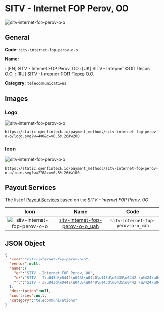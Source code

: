 
# SITV - Internet FOP Perov, OO 
![sitv-internet-fop-perov-o-o](https://static.openfintech.io/payment_methods/sitv-internet-fop-perov-o-o/logo.svg?w=400&c=v0.59.26#w200)  

## General 
**Code:** `sitv-internet-fop-perov-o-o` 
 
**Name:** 
 
:	[EN] SITV - Internet FOP Perov, OO 
:	[UK] SITV - Iнтернет ФОП Перов О.О. 
:	[RU] SITV - Iнтернет ФОП Перов О.О. 
 
**Category:** `telecommunications` 
 

## Images 

### Logo 
![sitv-internet-fop-perov-o-o](https://static.openfintech.io/payment_methods/sitv-internet-fop-perov-o-o/logo.svg?w=400&c=v0.59.26#w200)  

```
https://static.openfintech.io/payment_methods/sitv-internet-fop-perov-o-o/logo.svg?w=400&c=v0.59.26#w200
```  

### Icon 
![sitv-internet-fop-perov-o-o](https://static.openfintech.io/payment_methods/sitv-internet-fop-perov-o-o/icon.svg?w=278&c=v0.59.26#w100)  

```
https://static.openfintech.io/payment_methods/sitv-internet-fop-perov-o-o/icon.svg?w=278&c=v0.59.26#w100
```  

## Payout Services 
 
The list of [Payout Services](/payout-services/) based on the _SITV - Internet FOP Perov, OO_ 

|Icon|Name|Code| 
|:---:|:---:|:---:| 
|![sitv-internet-fop-perov-o-o](https://static.openfintech.io/payout_methods/sitv-internet-fop-perov-o-o/icon.svg?w=278&c=v0.59.26#w40) |[sitv-internet-fop-perov-o-o_uah](/payout-services/sitv-internet-fop-perov-o-o_uah/)|`sitv-internet-fop-perov-o-o_uah`| 
 

## JSON Object 

```json
{
  "code":"sitv-internet-fop-perov-o-o",
  "vendor":null,
  "name":{
    "en":"SITV - Internet FOP Perov, OO",
    "uk":"SITV - I\u043d\u0442\u0435\u0440\u043d\u0435\u0442 \u0424\u041e\u041f \u041f\u0435\u0440\u043e\u0432 \u041e.\u041e.",
    "ru":"SITV - I\u043d\u0442\u0435\u0440\u043d\u0435\u0442 \u0424\u041e\u041f \u041f\u0435\u0440\u043e\u0432 \u041e.\u041e."
  },
  "description":null,
  "countries":null,
  "category":"telecommunications"
}
```  
